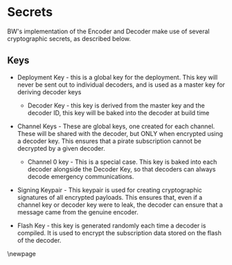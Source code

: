 # Secrets

BW's implementation of the Encoder and Decoder make use of several cryptographic
secrets, as described below.

## Keys

- Deployment Key - this is a global key for the deployment. This key will never
be sent out to individual decoders, and is used as a master key for deriving
decoder keys
    - Decoder Key - this key is derived from the master key and the decoder ID,
    this key will be baked into the decoder at build time

- Channel Keys - These are global keys, one created for each channel. These will
be shared with the decoder, but ONLY when encrypted using a decoder key. This
ensures that a pirate subscription cannot be decrypted by a given decoder.
    - Channel 0 key - This is a special case. This key is baked into each
    decoder alongside the Decoder Key, so that decoders can always decode
    emergency communications.

- Signing Keypair - This keypair is used for creating cryptographic signatures
of all encrypted payloads. This ensures that, even if a channel key or decoder
key were to leak, the decoder can ensure that a message came from the genuine
encoder.

- Flash Key - this key is generated randomly each time a decoder is compiled.
It is used to encrypt the subscription data stored on the flash of the decoder.

\newpage